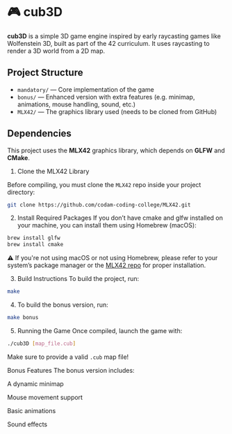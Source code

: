 # 🎮 cub3D

**cub3D** is a simple 3D game engine inspired by early raycasting games like Wolfenstein 3D, built as part of the 42 curriculum. It uses raycasting to render a 3D world from a 2D map.

## Project Structure

- `mandatory/` — Core implementation of the game
- `bonus/` — Enhanced version with extra features (e.g. minimap, animations, mouse handling, sound, etc.)
- `MLX42/` — The graphics library used (needs to be cloned from GitHub)

## Dependencies

This project uses the **MLX42** graphics library, which depends on **GLFW** and **CMake**.

1. Clone the MLX42 Library

Before compiling, you must clone the `MLX42` repo inside your project directory:

```bash
git clone https://github.com/codam-coding-college/MLX42.git
```
2. Install Required Packages
If you don’t have cmake and glfw installed on your machine, you can install them using Homebrew (macOS):
```bash
brew install glfw
brew install cmake
```
⚠️ If you're not using macOS or not using Homebrew, please refer to your system’s package manager or the [MLX42 repo](https://github.com/codam-coding-college/MLX42.git) for proper installation.

3. Build Instructions
To build the project, run:
```bash
make
```
4. To build the bonus version, run:
```bash
make bonus
```
5. Running the Game
Once compiled, launch the game with:

```bash
./cub3D [map_file.cub]
```
Make sure to provide a valid `.cub` map file!

Bonus Features
The bonus version includes:

A dynamic minimap

Mouse movement support

Basic animations

Sound effects
